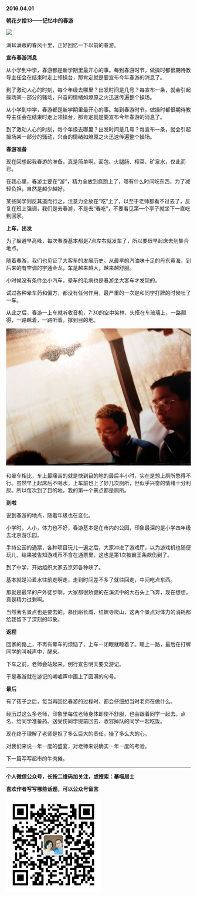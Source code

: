**2016.04.01**

**朝花夕拾13——记忆中的春游**

![](http://upload-images.jianshu.io/upload_images/51001-c569ce256c4136a0.jpg?imageMogr2/auto-orient/strip%7CimageView2/2/w/1240)
  
满耳满眼的春风十里，正好回忆一下以前的春游。
  
**宣布春游消息**

  
从小学到中学，春游都是新学期里最开心的事。每到春游时节，做操时都很期待教导主任会在结束时走上领操台，那肯定就是要宣布今年春游的消息了。
    
到了激动人心的时刻，每个年级去哪里？出发时间是几号？每宣布一条，就会引起操场某一部分的骚动，兴奋的情绪如燎原之火迅速传遍整个操场。

从小学到中学，春游都是新学期里最开心的事。每到春游时节，做操时都很期待教导主任会在结束时走上领操台，那肯定就是要宣布今年春游的消息了。

到了激动人心的时刻，每个年级去哪里？出发时间是几号？每宣布一条，就会引起操场某一部分的骚动，兴奋的情绪如燎原之火迅速传遍整个操场。

**春游准备**

现在回想起我春游的准备，真是简单啊。面包、火腿肠、榨菜、矿泉水，仅此而已。

在我心里，春游主要在“游”，精力全放到疯跑上了，哪有什么时间吃东西，为了减轻负担，自然是越少越好。

某些同学则反其道而行之，注意力全放在“吃”上了，以至于老师都看不过去了，反复在班上强调，我们是去春游，不是去“春吃”，不要看见第一个亭子就坐下一直吃到回家。 

**上车，出发**   

为了躲避早高峰，每次春游基本都是7点左右就发车了，所以要很早起床去到集合地点。   

随着春游，我们也见证了大客车的发展历史。从最早的汽油味十足的丹东黄海，到后来的有空调的宇通金龙，车是越来越大，越来越舒服。

小时候没有条件坐小汽车，晕车的毛病也是春游坐大客车才发现的。

试过各种晕车药和偏方，都没有任何作用，最严重的一次是和同学打牌的时候吐了一车。

从此之后，春游一上车就听收音机，7:30的空中笑林，头搭在车玻璃上，一路颠得，一路眯着，一路听着，撑到目的地。

![](https://github.com/jiluofu/jiluofu.github.com/blob/master/momiaojushi/20160401_%E6%9C%9D%E8%8A%B1%E5%A4%95%E6%8B%BE13%E2%80%94%E2%80%94%E8%AE%B0%E5%BF%86%E4%B8%AD%E7%9A%84%E6%98%A5%E6%B8%B8/img/cover.jpg)


和晕车相比，车上最痛苦的就是快到目的地的最后半小时，实在是想上厕所憋得不行。虽然早上起床后不喝水，上车前也上了好几次厕所，但似乎兴奋的情绪十分利尿。所以每次到了目的地，我的第一个景点都是厕所。

**到啦**

说到春游的地点，随着年级也在变化。 

小学时，人小，体力也不好，春游基本是在市内的公园，印象最深的是小学四年级去北京游乐园。

手持公园的通票，各种项目玩儿一遍之后，大家冲进了游戏厅，以为游戏机也随便玩儿，结果被告知游戏币不含在通票里，这也是第1次被霸王条款伤到了。

到了中学，开始组织大家去京郊各种峡了。

基本就是沿着水往前走啊走，走到时间差不多了就往回走，中间吃点东西。

那就是最早的户外徒步啊，大家都很矫健的在溪流中的大石头上飞奔，现在想想，真是精力过剩啊。

当然著名景点也是要去的，慕田峪长城、红螺寺爬山，这两个景点对体力的消耗都给我留下了深刻的印象。

**返程**

回家的路上，不再有晕车的烦恼了，上车一闭眼就睡着了。睡上一路，最后在打牌同学的叫喊声中，醒来。

下车之前，老师会站起来，例行宣告明天要交游记。

于是春游就在游记的唏嘘声中画上了圆满的句号。

**最后**

有了孩子之后，每当再回忆春游的过程时，都会仔细想当时老师在做什么。

经历过这么多老师，印象里每位老师身体即使不舒服，也会跟着同学一起去。点名、给同学准备药、送受伤同学提前回去、收容掉队的同学一起吃饭。

现在终于理解了老师是担了多么巨大的责任，操了多么大的心。

对我们来说一年一度的盛宴，对老师来说确实一年一度的考验。

下一篇写写超市的牛肉摊。

***


**个人微信公众号，长按二维码加关注，或搜索：摹喵居士**

**喜欢作者写写哪些话题，可以公众号留言**

![](https://github.com/jiluofu/jiluofu.github.com/raw/master/momiaojushi/static/qrcode.jpg)